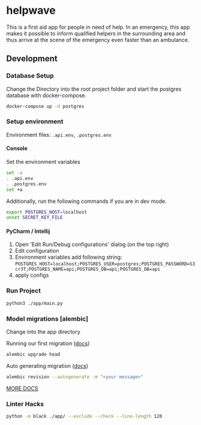 # helpwave

This is a first aid app for people in need of help.
In an emergency, this app makes it possible to inform qualified helpers in the surrounding area and thus arrive at the scene of the emergency even faster than an ambulance.

## Development
### Database Setup

Change the Directory into the root project folder and start the postgres database with docker-compose.
```bash
docker-compose up -d postgres
```

### Setup environment
Environment files: `.api.env`, `.postgres.env`

#### Console
Set the environment variables
```bash
set -a
. .api.env
. .postgres.env
set +a
```
Additionally, run the following commands if you are in dev mode.
```bash
export POSTGRES_HOST=localhost
unset SECRET_KEY_FILE
```

#### PyCharm / Intellij

1. Open 'Edit Run/Debug configurations' dialog (on the top right)
2. Edit configuration
3. Environment variables add following string:
   `POSTGRES_HOST=localhost;POSTGRES_USER=postgres;POSTGRES_PASSWORD=S3cr3T;POSTGRES_NAME=api;POSTGRES_DB=api;POSTGRES_DB=api`
4. apply configs

### Run Project
```bash
python3 ./app/main.py
```

### Model migrations [alembic]
Change into the app directory

Running our first migration ([docs](https://alembic.sqlalchemy.org/en/latest/tutorial.html#running-our-first-migration))
```bash
alembic upgrade head
```

Auto generating migration ([docs](https://alembic.sqlalchemy.org/en/latest/autogenerate.html))
```bash
alembic revision --autogenerate -m "<your message>"
```

[MORE DOCS](https://alembic.sqlalchemy.org/en/latest/tutorial.html#running-our-first-migration)

### Linter Hacks
```bash
python -m black ./app/ --exclude --check --line-length 120
```
